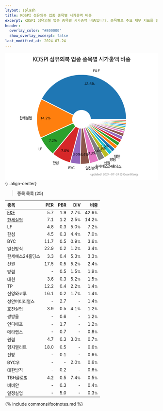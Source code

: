```yaml
---
layout: splash
title: KOSPI 섬유의복 업종 종목별 시가총액 비중
excerpt: KOSPI 섬유의복 업종 종목별 시가총액 비중입니다. 종목별로 주요 재무 지표를 함께 표시합니다.
header:
  overlay_color: "#800000"
  show_overlay_excerpt: false
last_modified_at: 2024-07-24
---
```



![KOSPI 섬유의복 업종 종목별 시가총액 비중](/stats/sector/images/kospi_업종_섬유의복_종목.png){: .align-center}


> **종목 목록 (25)**<a id="list"></a>

| **종목** | **PER** | **PBR** | **DIV** | **비중** |
| :------- | ------: | ------: | ------: | -------: |
| [F&F](/383220/) | 5.7 | 1.9 | 2.7<small>%</small> | 42.6<small>%</small> |
| [한세실업](/105630/) | 7.1 | 1.2 | 2.5<small>%</small> | 14.2<small>%</small> |
| LF | 4.8 | 0.3 | 5.0<small>%</small> | 7.2<small>%</small> |
| 한섬 | 4.5 | 0.3 | 4.4<small>%</small> | 7.0<small>%</small> |
| BYC | 11.7 | 0.5 | 0.9<small>%</small> | 3.6<small>%</small> |
| 일신방직 | 22.9 | 0.2 | 1.2<small>%</small> | 3.4<small>%</small> |
| 한세예스24홀딩스 | 3.3 | 0.4 | 5.3<small>%</small> | 3.3<small>%</small> |
| 신원 | 17.5 | 0.5 | 5.2<small>%</small> | 2.4<small>%</small> |
| 방림 | - | 0.5 | 1.5<small>%</small> | 1.9<small>%</small> |
| 대현 | 3.6 | 0.3 | 5.2<small>%</small> | 1.5<small>%</small> |
| TP | 12.2 | 0.4 | 2.2<small>%</small> | 1.4<small>%</small> |
| 신영와코루 | 16.1 | 0.2 | 1.7<small>%</small> | 1.4<small>%</small> |
| 성안머티리얼스 | - | 2.7 | - | 1.4<small>%</small> |
| 호전실업 | 3.9 | 0.5 | 4.1<small>%</small> | 1.2<small>%</small> |
| 쌍방울 | - | 0.6 | - | 1.2<small>%</small> |
| 인디에프 | - | 1.7 | - | 1.2<small>%</small> |
| 메타랩스 | - | 0.7 | - | 0.8<small>%</small> |
| 원림 | 4.7 | 0.3 | 3.0<small>%</small> | 0.7<small>%</small> |
| 형지엘리트 | 18.0 | 0.5 | - | 0.6<small>%</small> |
| 전방 | - | 0.1 | - | 0.6<small>%</small> |
| BYC우 | - | - | 2.0<small>%</small> | 0.6<small>%</small> |
| 대한방직 | - | 0.2 | - | 0.6<small>%</small> |
| TBH글로벌 | 4.2 | 0.5 | 7.4<small>%</small> | 0.5<small>%</small> |
| 비비안 | - | 0.3 | - | 0.4<small>%</small> |
| 일정실업 | - | 5.0 | - | 0.3<small>%</small> |

{% include commons/footnotes.md %}